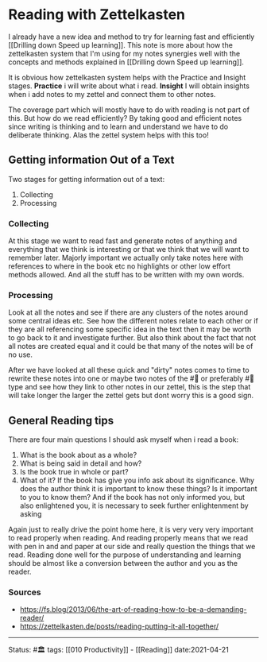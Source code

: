 # Reading with Zettelkasten

I already have a new idea and method to try for learning fast and efficiently [[Drilling down Speed up learning]]. This note is more about how the zettelkasten system that I'm using for my notes synergies well with the concepts and methods explained in [[Drilling down Speed up learning]].

It is obvious how zettelkasten system helps with the Practice and Insight stages. **Practice** i will write about what i read. **Insight** I will obtain insights when i add notes to my zettel and connect them to other notes.

The coverage part which will mostly have to do with reading is not part of this. But how do we read efficiently? By taking good and efficient notes since writing is thinking and to learn and understand we have to do deliberate thinking. Alas the zettel system helps with this too!

## Getting information Out of a Text
Two stages for getting information out of a text:
1. Collecting
2. Processing

### Collecting
At this stage we want to read fast and generate notes of anything and everything that we think is interesting or that we think that we will want to remember later. Majorly important we actually only take notes here with references to where in the book etc no highlights or other low effort methods allowed. And all the stuff has to be written with my own words.

### Processing 
Look at all the notes and see if there are any clusters of the notes around some central ideas etc. See how the different notes relate to each other or if they are all referencing some specific idea in the text then it may be worth to go back to it and investigate further. But also think about the fact that not all notes are created equal and it could be that many of the notes will be of no use. 

After we have looked at all these quick and "dirty" notes comes to time to rewrite these notes into one or maybe two notes of the #🌱  or preferably #🌳  type and see how they link to other notes in our zettel, this is the step that will take longer the larger the zettel gets but dont worry this is a good sign. 

## General Reading tips
There are four main questions I should ask myself when i read a book:
1. What is the book about as a whole?
2. What is being said in detail and how?
3. Is the book true in whole or part?
4. What of it? If the book has give you info ask about its significance. Why does the author think it is important to know these things? Is it important to you to know them? And if the book has not only informed you, but also enlightened you, it is necessary to seek further enlightenment by asking

Again just to really drive the point home here, it is very very very important to read properly when reading. And reading properly means that we read with pen in and and paper at our side and really question the things that we read. Reading done well for the purpose of understanding and learning should be almost like a conversion between the author and you as the reader. 


### Sources
- https://fs.blog/2013/06/the-art-of-reading-how-to-be-a-demanding-reader/
- https://zettelkasten.de/posts/reading-putting-it-all-together/


---
Status: #🏛 
tags: [[010 Productivity]] - [[Reading]] 
date:2021-04-21
